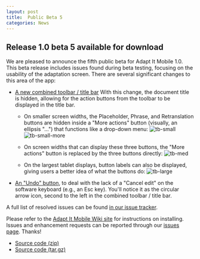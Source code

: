 ```yaml
---
layout: post
title:  Public Beta 5
categories: News
---
```


## Release 1.0 beta 5 available for download

We are pleased to announce the fifth public beta for Adapt It Mobile 1.0. This beta release includes issues found during beta testing, focusing on the usability of the adaptation screen. There are several significant changes to this area of the app:

- [A new combined toolbar / title bar](https://github.com/adapt-it/adapt-it-mobile/issues/224)
With this change, the document title is hidden, allowing for the action buttons from the toolbar to be displayed in the title bar.

  - On smaller screen widths, the Placeholder, Phrase, and Retranslation buttons are hidden inside a "More actions" button (visually, an ellipsis "...") that functions like a drop-down menu:
![tb-small](https://cloud.githubusercontent.com/assets/1458944/23559621/2e2f54f4-fffd-11e6-8940-bfc4f9cf5b1a.png)
![tb-small-more](https://cloud.githubusercontent.com/assets/1458944/23559629/33808770-fffd-11e6-86c8-fd05249760b4.png)

  - On screen widths that can display these three buttons, the "More actions" button is replaced by the three buttons directly:
![tb-med](https://cloud.githubusercontent.com/assets/1458944/23559685/67ef3844-fffd-11e6-8822-fa2b91702c6d.png)

  - On the largest tablet displays, button labels can also be displayed, giving users a better idea of what the buttons do:
![tb-large](https://cloud.githubusercontent.com/assets/1458944/23559716/865acc94-fffd-11e6-9270-71aca1baa299.png)

- [An "Undo" button](https://github.com/adapt-it/adapt-it-mobile/issues/225), to deal with the lack of a "Cancel edit" on the software keyboard (e.g., an Esc key). You'll notice it as the circular arrow icon, second to the left in the combined toolbar / title bar.

A full list of resolved issues can be found [in our issue tracker](https://github.com/adapt-it/adapt-it-mobile/milestone/17?closed=1).

Please refer to the [Adapt It Mobile Wiki site](https://github.com/adapt-it/adapt-it-mobile/wiki#using-adapt-it-mobile) for instructions on installing. Issues and enhancement requests can be reported through our [issues page](https://github.com/adapt-it/adapt-it-mobile/issues). Thanks!


- [Source code (zip)](https://github.com/adapt-it/adapt-it-mobile/archive/v0.8.0.zip)
- [Source code (tar.gz)](https://github.com/adapt-it/adapt-it-mobile/archive/v0.8.0.tar.gz)